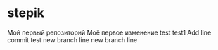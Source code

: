 # stepik
Мой первый репозиторий
Моё первое изменение
test
test1
Add line
commit test
new branch line
new branch line
